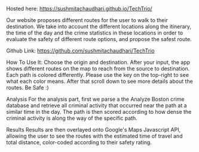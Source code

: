 Hosted here: https://sushmitachaudhari.github.io/TechTrio/

Our website proposes different routes for the user to walk to their destination. We take into account the different locations along the itinerary, the time of the day and the crime statistics in these locations in order to evaluate the safety of different route options, and propose the safest route.

Github Link: https://github.com/sushmitachaudhari/TechTrio

How To Use It:
Choose the origin and destination. After your input, the app shows different routes on the map to reach from the source to destination. Each path is colored differently. Please use the key on the top-right to see what each color means. After that scroll down to see more details about the routes. Be Safe :)

Analysis
For the analysis part, first we parse a the Analyze Boston crime database and retrieve all criminal activity that occurred near the path at a similar time in the day. The path is then scored according to how dense the criminal activity is along the way of the specific path.

Results
Results are then overlayed onto Google's Maps Javascript API, allowing the user to see the routes with the estimated time of travel and total distance, color-coded according to their safety rating.
